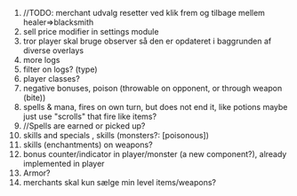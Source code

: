 1. //TODO: merchant udvalg resetter ved klik frem og tilbage mellem healer=>blacksmith
2. sell price modifier in settings module
3. tror player skal bruge observer så den er opdateret i baggrunden af diverse overlays
4. more logs
5. filter on logs? (type)
6. player classes?
7. negative bonuses, poison (throwable on opponent, or through weapon (bite))
8. spells & mana, fires on own turn, but does not end it, like potions
   maybe just use "scrolls" that fire like items?
9. //Spells are earned or picked up?
10. skills and specials , skills (monsters?: [poisonous])
11. skills (enchantments) on weapons?
12. bonus counter/indicator in player/monster (a new component?), already implemented in player
13. Armor?
14. merchants skal kun sælge min level items/weapons?
